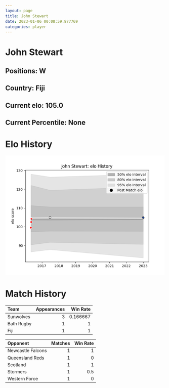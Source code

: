 ```yaml
---  
layout: page  
title: John Stewart  
date: 2023-01-06 00:08:59.877769  
categories: player  
---
```

# John Stewart

## Positions: W

## Country: Fiji

## Current elo: 105.0

## Current Percentile: None

# Elo History


![elo history](history_JohnStewart.png)
# Match History


| Team       |   Appearances |   Win Rate |
|:-----------|--------------:|-----------:|
| Sunwolves  |             3 |   0.166667 |
| Bath Rugby |             1 |   1        |
| Fiji       |             1 |   1        |

| Opponent          |   Matches |   Win Rate |
|:------------------|----------:|-----------:|
| Newcastle Falcons |         1 |        1   |
| Queensland Reds   |         1 |        0   |
| Scotland          |         1 |        1   |
| Stormers          |         1 |        0.5 |
| Western Force     |         1 |        0   |
